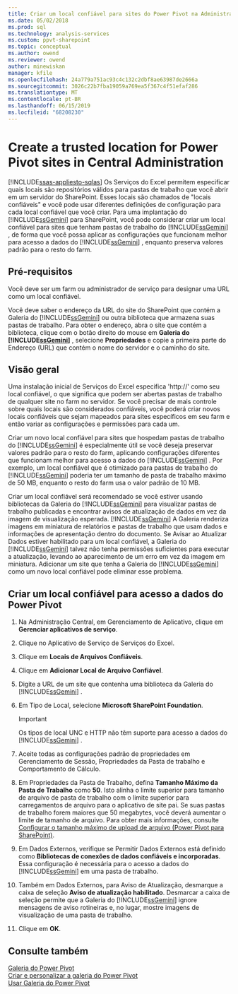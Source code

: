 ```yaml
---
title: Criar um local confiável para sites do Power Pivot na Administração Central | Microsoft Docs
ms.date: 05/02/2018
ms.prod: sql
ms.technology: analysis-services
ms.custom: ppvt-sharepoint
ms.topic: conceptual
ms.author: owend
ms.reviewer: owend
author: minewiskan
manager: kfile
ms.openlocfilehash: 24a779a751ac93c4c132c2dbf8ae63987de2666a
ms.sourcegitcommit: 3026c22b7fba19059a769ea5f367c4f51efaf286
ms.translationtype: MT
ms.contentlocale: pt-BR
ms.lasthandoff: 06/15/2019
ms.locfileid: "68208230"
---
```

# <a name="create-a-trusted-location-for-power-pivot-sites-in-central-administration"></a>Create a trusted location for Power Pivot sites in Central Administration
[!INCLUDE[ssas-appliesto-sqlas](../../includes/ssas-appliesto-sqlas.md)]
  Os Serviços do Excel permitem especificar quais locais são repositórios válidos para pastas de trabalho que você abrir em um servidor do SharePoint. Esses locais são chamados de "locais confiáveis" e você pode usar diferentes definições de configuração para cada local confiável que você criar. Para uma implantação do [!INCLUDE[ssGemini](../../includes/ssgemini-md.md)] para SharePoint, você pode considerar criar um local confiável para sites que tenham pastas de trabalho do [!INCLUDE[ssGemini](../../includes/ssgemini-md.md)] , de forma que você possa aplicar as configurações que funcionam melhor para acesso a dados do [!INCLUDE[ssGemini](../../includes/ssgemini-md.md)] , enquanto preserva valores padrão para o resto do farm.  
  
  
## <a name="prerequisites"></a>Pré-requisitos  
 Você deve ser um farm ou administrador de serviço para designar uma URL como um local confiável.  
  
 Você deve saber o endereço da URL do site do SharePoint que contém a Galeria do [!INCLUDE[ssGemini](../../includes/ssgemini-md.md)] ou outra biblioteca que armazena suas pastas de trabalho. Para obter o endereço, abra o site que contém a biblioteca, clique com o botão direito do mouse em **Galeria do [!INCLUDE[ssGemini](../../includes/ssgemini-md.md)]** , selecione **Propriedades** e copie a primeira parte do Endereço (URL) que contém o nome do servidor e o caminho do site.  
  
##  <a name="overview"></a> Visão geral  
 Uma instalação inicial de Serviços do Excel especifica 'http://' como seu local confiável, o que significa que podem ser abertas pastas de trabalho de qualquer site no farm no servidor. Se você precisar de mais controle sobre quais locais são considerados confiáveis, você poderá criar novos locais confiáveis que sejam mapeados para sites específicos em seu farm e então variar as configurações e permissões para cada um.  
  
 Criar um novo local confiável para sites que hospedam pastas de trabalho do [!INCLUDE[ssGemini](../../includes/ssgemini-md.md)] é especialmente útil se você deseja preservar valores padrão para o resto do farm, aplicando configurações diferentes que funcionam melhor para acesso a dados do [!INCLUDE[ssGemini](../../includes/ssgemini-md.md)] . Por exemplo, um local confiável que é otimizado para pastas de trabalho do [!INCLUDE[ssGemini](../../includes/ssgemini-md.md)] poderia ter um tamanho de pasta de trabalho máximo de 50 MB, enquanto o resto do farm usa o valor padrão de 10 MB.  
  
 Criar um local confiável será recomendado se você estiver usando bibliotecas da Galeria do [!INCLUDE[ssGemini](../../includes/ssgemini-md.md)] para visualizar pastas de trabalho publicadas e encontrar avisos de atualização de dados em vez da imagem de visualização esperada. [!INCLUDE[ssGemini](../../includes/ssgemini-md.md)] A Galeria renderiza imagens em miniatura de relatórios e pastas de trabalho que usam dados e informações de apresentação dentro do documento. Se Avisar ao Atualizar Dados estiver habilitado para um local confiável, a Galeria do [!INCLUDE[ssGemini](../../includes/ssgemini-md.md)] talvez não tenha permissões suficientes para executar a atualização, levando ao aparecimento de um erro em vez da imagem em miniatura. Adicionar um site que tenha a Galeria do [!INCLUDE[ssGemini](../../includes/ssgemini-md.md)] como um novo local confiável pode eliminar esse problema.  
  
##  <a name="create"></a> Criar um local confiável para acesso a dados do Power Pivot  
  
1.  Na Administração Central, em Gerenciamento de Aplicativo, clique em **Gerenciar aplicativos de serviço**.  
  
2.  Clique no Aplicativo de Serviço de Serviços do Excel.  
  
3.  Clique em **Locais de Arquivos Confiáveis**.  
  
4.  Clique em **Adicionar Local de Arquivo Confiável**.  
  
5.  Digite a URL de um site que contenha uma biblioteca da Galeria do [!INCLUDE[ssGemini](../../includes/ssgemini-md.md)] .  
  
6.  Em Tipo de Local, selecione **Microsoft SharePoint Foundation**.  
  
    > [!IMPORTANT]  
    >  Os tipos de local UNC e HTTP não têm suporte para acesso a dados do [!INCLUDE[ssGemini](../../includes/ssgemini-md.md)] .  
  
7.  Aceite todas as configurações padrão de propriedades em Gerenciamento de Sessão, Propriedades da Pasta de trabalho e Comportamento de Cálculo.  
  
8.  Em Propriedades da Pasta de Trabalho, defina **Tamanho Máximo da Pasta de Trabalho** como **50**. Isto alinha o limite superior para tamanho de arquivo de pasta de trabalho com o limite superior para carregamentos de arquivo para o aplicativo de site pai. Se suas pastas de trabalho forem maiores que 50 megabytes, você deverá aumentar o limite de tamanho de arquivo. Para obter mais informações, consulte [Configurar o tamanho máximo de upload de arquivo &#40;Power Pivot para SharePoint&#41;](../../analysis-services/power-pivot-sharepoint/configure-maximum-file-upload-size-power-pivot-for-sharepoint.md).  
  
9. Em Dados Externos, verifique se Permitir Dados Externos está definido como **Bibliotecas de conexões de dados confiáveis e incorporadas**. Essa configuração é necessária para o acesso a dados do [!INCLUDE[ssGemini](../../includes/ssgemini-md.md)] em uma pasta de trabalho.  
  
10. Também em Dados Externos, para Aviso de Atualização, desmarque a caixa de seleção **Aviso de atualização habilitado**. Desmarcar a caixa de seleção permite que a Galeria do [!INCLUDE[ssGemini](../../includes/ssgemini-md.md)] ignore mensagens de aviso rotineiras e, no lugar, mostre imagens de visualização de uma pasta de trabalho.  
  
11. Clique em **OK**.  
  
## <a name="see-also"></a>Consulte também  
 [Galeria do Power Pivot](http://msdn.microsoft.com/library/2a0db616-e08e-4062-aac8-979f8cad7794)   
 [Criar e personalizar a galeria do Power Pivot](../../analysis-services/power-pivot-sharepoint/create-and-customize-power-pivot-gallery.md)   
 [Usar Galeria do Power Pivot](../../analysis-services/power-pivot-sharepoint/use-power-pivot-gallery.md)  
  
  
